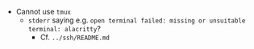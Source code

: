 - Cannot use `tmux`
    - `stderr` saying e.g. `open terminal failed: missing or unsuitable terminal: alacritty`?
        - Cf. `../ssh/README.md`

